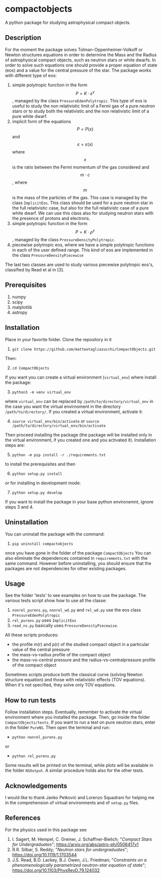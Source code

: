 # compactobjects

A python package for studying astrophysical compact objects.

## Description

For the moment the package solves Tolman-Oppenheimer-Volkoff or Newton structures equations in order to determine the Mass and the Radius of astrophysical compact objects, such as neutron stars or white dwarfs. In order to solve such equations one should provide a proper equation of state (eos) and a value for the central pressure of the star.
The package works with different type of eos:
1. simple polytropic function in the form $$P = K\cdot\varepsilon^\gamma$$, managed by the class `PressureEdenPolytropic`. This type of eos is useful to study the non relativistic limit of a Fermi gas of a pure neutron stars or to study both the relativistic and the non relativistic limit of a pure white dwarf.
2. implicit form of the equations $$P = P(x)$$ and $$\varepsilon = \varepsilon(x)$$ where $$x$$ is the ratio between the Fermi momentum of the gas considered and $$m\cdot c$$, where $$m$$ is the mass of the particles of the gas. This case is managed by the class `ImplicitEos`. This class should be used for a pure neutron star in the full relativistic case, but also for the full relativistc case of a pure white dwarf. We can use this class also for studying neutron stars with the presence of protons and electrons.
3. simple polytropic function in the form $$P = K\cdot\rho^\gamma$$, managed by the class `PressureDensityPolytropic`. 
4. piecewise polytropic eos, where we have a simple polytropic functions in each of the user defined range. This kind of eos are implemented in the class `PressureDensityPiecewise`

The last two classes are used to study various piecewise polytropic eos's, classified by Read et al in [3].

## Prerequisites

1. numpy
2. scipy
3. matplotlib
4. astropy

## Installation

Place in your favorite folder.
Clone the repository in it

1. `git clone https://github.com/matteotagliazucchi/CompactObjects.git`

Then:

2. `cd CompactObjects`

If you want you can create a virtual environment (`virtual_env`) where install the package:

3. `python3 -m venv virtual_env`

where `virtual_env` can be replaced by `/path/to/directory/virtual_env` in the case you want the virtual envirnoment in the directory `/path/to/directory/`.
If you created a virtual environment, activate it:

4. `source virtual_env/bin/activate` or `source /path/to/directory/virtual_env/bin/activate`

Then proceed installing the package (the package will be installed only in the virtual environment, if you created one and you activated it). 
Installation steps are:

5. `python -m pip install -r ./requirements.txt`

to install the prerequisites and then

6. `python setup.py install`

or for installing in development mode:

7. `python setup.py develop`

If you want to install the package in your base python environemnt, ignore steps 3 and 4.

## Uninstallation

You can uninstall the package with the command:

1. `pip uninstall compactobjects`

once you have gone in the folder of the package `CompactObjects`
You can also eliminate the dependences contained in `requirements.txt` with the same command. However before uninstalling, you should ensure that the packages are not dependencies for other existing packages.

## Usage

See the folder 'tests' to see examples on how to use the package. The various tests script show how to use all the classe:
1. `nonrel_purens.py`, `nonrel_wd.py` and `rel_wd.py` use the eos class `PressureEdenPolytropic`
2. `rel_purens.py` uses `ImplicitEos`
3. `read_ns.py` basically uses `PressureDensityPiecewise`.

All these scripts produces:
- the profile m(r) and p(r) of the studied compact object in a particular value of the central pressure
- the mass-vs-radius profile of the compact object
- the mass-vs-central pressure and the radius-vs-centralpressure profile of the compact object

Sometimes scripts produce both the classical curve (solving Newton structure equation) and those with relativistic effects (TOV equations). When it's not specified, they solve only TOV equations.


## How to run tests

Follow installation steps. Eventually, remember to activate the virtual environment where you installed the package. 
Then, go inside the folder `CompactObjects/tests`. If you want to run a test on pure neutron stars, enter in the folder `PureNS`. Then open the terminal and run:

- `python nonrel_purens.py`

or 

- `python rel_purens.py`

Some results will be printed on the terminal, while plots will be available in the folder `NSOutput`.
A similar procedure holds also for the other tests.

## Acknowledgements

I would like to thank Janko Petković and Lorenzo Squadrani for helping me in the comprehension of virtual environments and of `setup.py` files.

## References

For the physics used in this package see 
1. I. Sagert, M. Hempel, C. Greiner, J. Schaffner-Bielich; "*Compact Stars for Undergraduates*"; https://arxiv.org/abs/astro-ph/0506417v1
2. R.R. Silbar, S. Reddy; "*Neutron stars for undergraduates*"; https://doi.org/10.1119/1.1703544
3. J.S. Read, B.D. Lackey, B.J. Owen, J.L. Friedman; "*Constraints on a phenomenologically parametrized neutron-star equation of state*"; https://doi.org/10.1103/PhysRevD.79.124032
